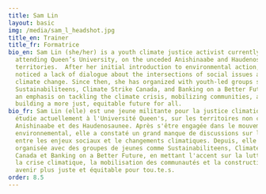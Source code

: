 ```yaml
---
title: Sam Lin
layout: basic
img: /media/sam_l_headshot.jpg
title_en: Trainer
title_fr: Formatrice
bio_en: Sam Lin (she/her) is a youth climate justice activist currently
  attending Queen’s University, on the unceded Anishinaabe and Haudenosaunee
  territories.  After her initial introduction to environmental action, she
  noticed a lack of dialogue about the intersections of social issues and
  climate change. Since then, she has organized with youth-led groups such as
  Sustainabiliteens, Climate Strike Canada, and Banking on a Better Future, with
  an emphasis on tackling the climate crisis, mobilizing communities, and
  building a more just, equitable future for all.
bio_fr: Sam Lin (elle) est une jeune militante pour la justice climatique qui
  étudie actuellement à l'Université Queen's, sur les territoires non cédés des
  Anishinaabe et des Haudenosaunee. Après s'être engagée dans le mouvement
  environnemental, elle a constaté un grand manque de discussions sur les liens
  entre les enjeux sociaux et le changements climatiques. Depuis, elle s'est
  organisée avec des groupes de jeunes comme Sustainabiliteens, Climate Strike
  Canada et Banking on a Better Future, en mettant l'accent sur la lutte contre
  la crise climatique, la mobilisation des communautés et la construction d'un
  avenir plus juste et équitable pour tou.te.s.
order: 8.5
---
```

